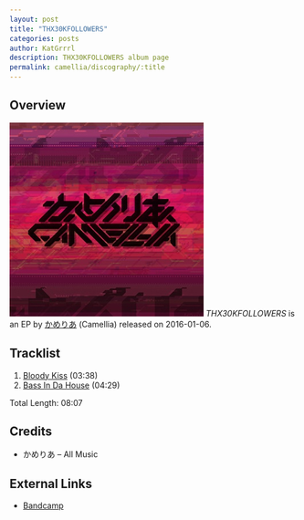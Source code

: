 ```yaml
---
layout: post
title: "THX30KFOLLOWERS"
categories: posts
author: KatGrrrl
description: THX30KFOLLOWERS album page
permalink: camellia/discography/:title
---
```


## Overview

![No catalog number](/assets/images/camellia/albums/THX30KFOLLOWERS.jpg)
*THX30KFOLLOWERS* is an EP by [かめりあ](<{% link postsWiki/_posts/2023-12-10-camellia.md %}>) (Camellia) released on 2016-01-06.

## Tracklist

1. [Bloody Kiss](<{% link postsInclude/_posts/camellia/songs/Bloody-Kiss/2024-02-22-Bloody-Kiss.md %}>) (03:38)
2. [Bass In Da House](<{% link postsInclude/_posts/camellia/songs/Bass-In-Da-House/2024-02-22-Bass-In-Da-House.md %}>) (04:29)

Total Length: 08:07

## Credits

* かめりあ – All Music

## External Links

* [Bandcamp](https://cametek.bandcamp.com/album/thx30kfollowers)
